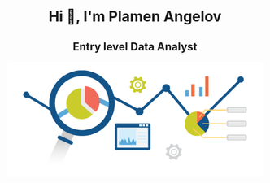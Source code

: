 <h1 align="center">Hi 👋, I'm Plamen Angelov</h1>
<h2 align="center">Entry level Data Analyst</h2>
<p align="center">
<img align="center" src="https://github.com/PmnAngelov/pmnangelov/blob/main/img/analytics.png" />
</p>

